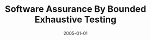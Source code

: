 ---
title: "Software Assurance By Bounded Exhaustive Testing"
date: 2005-01-01
venue: ""
paperurl: https://doi.org/10.1109/TSE.2005.52
authors: "David Coppit, Jinlin Yang, Sarfraz Khurshid, Wei Le and Kevin J Sullivan"
awards: ""
---
